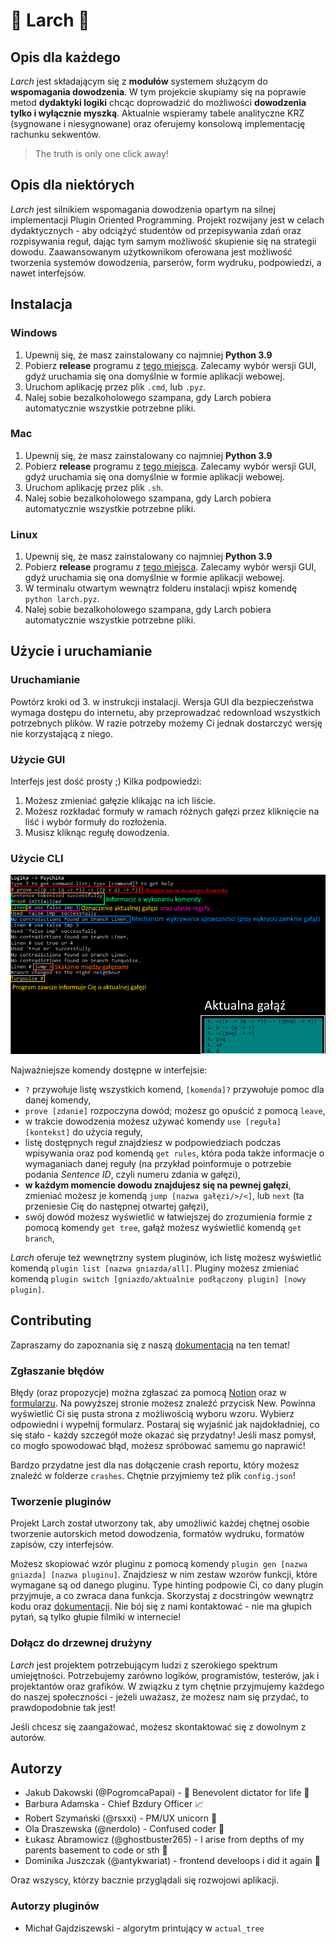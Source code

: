 # :leaves: Larch :leaves:

## Opis dla każdego

*Larch* jest składającym się z **modułów** systemem służącym do **wspomagania dowodzenia**. W tym projekcie skupiamy się na poprawie metod **dydaktyki logiki** chcąc doprowadzić do możliwości **dowodzenia tylko i wyłącznie myszką**. Aktualnie wspieramy tabele analityczne KRZ (sygnowane i niesygnowane) oraz oferujemy konsolową implementację rachunku sekwentów.

> The truth is only one click away!

## Opis dla niektórych

*Larch* jest silnikiem wspomagania dowodzenia opartym na silnej implementacji Plugin Oriented Programming. Projekt rozwijany jest w celach dydaktycznych - aby odciążyć studentów od przepisywania zdań oraz rozpisywania reguł, dając tym samym możliwość skupienie się na strategii dowodu. Zaawansowanym użytkownikom oferowana jest możliwość tworzenia systemów dowodzenia, parserów, form wydruku, podpowiedzi, a nawet interfejsów.

## Instalacja

### Windows

1. Upewnij się, że masz zainstalowany co najmniej **Python 3.9**
2. Pobierz **release** programu z [tego miejsca](https://github.com/PogromcaPapai/Larch/releases). Zalecamy wybór wersji GUI, gdyż uruchamia się ona domyślnie w formie aplikacji webowej.
3. Uruchom aplikację przez plik `.cmd`, lub `.pyz`.
4. Nalej sobie bezalkoholowego szampana, gdy Larch pobiera automatycznie wszystkie potrzebne pliki.

### Mac

1. Upewnij się, że masz zainstalowany co najmniej **Python 3.9**
2. Pobierz **release** programu z [tego miejsca](https://github.com/PogromcaPapai/Larch/releases). Zalecamy wybór wersji GUI, gdyż uruchamia się ona domyślnie w formie aplikacji webowej.
3. Uruchom aplikację przez plik `.sh`.
4. Nalej sobie bezalkoholowego szampana, gdy Larch pobiera automatycznie wszystkie potrzebne pliki.

### Linux

1. Upewnij się, że masz zainstalowany co najmniej **Python 3.9**
2. Pobierz **release** programu z [tego miejsca](https://github.com/PogromcaPapai/Larch/releases). Zalecamy wybór wersji GUI, gdyż uruchamia się ona domyślnie w formie aplikacji webowej.
3. W terminalu otwartym wewnątrz folderu instalacji wpisz komendę `python larch.pyz`.
4. Nalej sobie bezalkoholowego szampana, gdy Larch pobiera automatycznie wszystkie potrzebne pliki.

## Użycie i uruchamianie

### Uruchamianie

Powtórz kroki od 3. w instrukcji instalacji. Wersja GUI dla bezpieczeństwa wymaga dostępu do internetu, aby przeprowadzać redownload wszystkich potrzebnych plików. W razie potrzeby możemy Ci jednak dostarczyć wersję nie korzystającą z niego.

### Użycie GUI

Interfejs jest dość prosty ;)
Kilka podpowiedzi:
1. Możesz zmieniać gałęzie klikając na ich liście.
2. Możesz rozkładać formuły w ramach różnych gałęzi przez kliknięcie na liść i wybór formuły do rozłożenia.
3. Musisz kliknąc regułę dowodzenia.

### Użycie CLI

![Zrzut ekranu z interfejsem](media/CLI_image.png)

Najważniejsze komendy dostępne w interfejsie:

- `?` przywołuje listę wszystkich komend, `[komenda]?` przywołuje pomoc dla danej komendy,
- `prove [zdanie]` rozpoczyna dowód; możesz go opuścić z pomocą `leave`,
- w trakcie dowodzenia możesz używać komendy `use [reguła] [kontekst]` do użycia reguły,
- listę dostępnych reguł znajdziesz w podpowiedziach podczas wpisywania oraz pod komendą `get rules`, która poda także informacje o wymaganiach danej reguły (na przykład poinformuje o potrzebie podania *Sentence ID*, czyli numeru zdania w gałęzi),
- **w każdym momencie dowodu znajdujesz się na pewnej gałęzi**, zmieniać możesz je komendą `jump [nazwa gałęzi/>/<]`, lub `next` (ta przeniesie Cię do następnej otwartej gałęzi),
- swój dowód możesz wyświetlić w łatwiejszej do zrozumienia formie z pomocą komendy `get tree`, gałąź możesz wyświetlić komendą `get branch`,

*Larch* oferuje też wewnętrzny system pluginów, ich listę możesz wyświetlić komendą `plugin list [nazwa gniazda/all]`. Pluginy możesz zmieniać komendą `plugin switch [gniazdo/aktualnie podłączony plugin] [nowy plugin]`.

## Contributing

Zapraszamy do zapoznania się z naszą [dokumentacją](https://www.notion.so/szymanski/Contributing-fca3bb2330794dc682732a08752a1fb8#f3fb30b566cf4ecb9a1173b578229736) na ten temat!

### Zgłaszanie błędów

Błędy (oraz propozycje) można zgłaszać za pomocą [Notion](https://www.notion.so/szymanski/4a180f6826464e9dac60dd9c18c5ac0b?v=56fec8f735024f94ab421aa97cab3dc8) oraz w [formularzu](https://www.notion.so/szymanski/Larch-971b20f6b2a4442bacc7b4b153c808d9#16b52f988d1941eda325ed6a70023045). Na powyższej stronie możesz znaleźć przycisk New. Powinna wyświetlić Ci się pusta strona z możliwością wyboru wzoru. Wybierz odpowiedni i wypełnij formularz. Postaraj się wyjaśnić jak najdokładniej, co się stało - każdy szczegół może okazać się przydatny! Jeśli masz pomysł, co mogło spowodować błąd, możesz spróbować samemu go naprawić!

Bardzo przydatne jest dla nas dołączenie crash reportu, który możesz znaleźć w folderze `crashes`. Chętnie przyjmiemy też plik `config.json`!

### Tworzenie pluginów

Projekt Larch został utworzony tak, aby umożliwić każdej chętnej osobie tworzenie autorskich metod dowodzenia, formatów wydruku, formatów zapisów, czy interfejsów. 

Możesz skopiować wzór pluginu z pomocą komendy `plugin gen [nazwa gniazda] [nazwa pluginu]`. Znajdziesz w nim zestaw wzorów funkcji, które wymagane są od danego pluginu. Type hinting podpowie Ci, co dany plugin przyjmuje, a co zwraca dana funkcja. Skorzystaj z docstringów wewnątrz kodu oraz [dokumentacji](https://www.notion.so/szymanski/c162be5ad2a042da816a04bb1d704bf8?v=9725078b87e940ab93a5c9950b455d4d). Nie bój się z nami kontaktować - nie ma głupich pytań, są tylko głupie filmiki w internecie!

### Dołącz do drzewnej drużyny

*Larch* jest projektem potrzebującym ludzi z szerokiego spektrum umiejętności. Potrzebujemy zarówno logików, programistów, testerów, jak i projektantów oraz grafików. W związku z tym chętnie przyjmujemy każdego do naszej społeczności - jeżeli uważasz, że możesz nam się przydać, to prawdopodobnie tak jest!

Jeśli chcesz się zaangażować, możesz skontaktować się z dowolnym z autorów.

## Autorzy

- Jakub Dakowski (@PogromcaPapai) - :crown: Benevolent dictator for life :crown:
- Barbura Adamska - Chief Bzdury Officer :chart_with_upwards_trend:
- Robert Szymański (@rsxxi) - PM/UX unicorn :unicorn:
- Ola Draszewska (@nerdolo) - Confused coder :space_invader:
- Łukasz Abramowicz (@ghostbuster265) - I arise from depths of my parents basement to code or sth :octopus:
- Dominika Juszczak (@antykwariat) - frontend develoops i did it again :lizard:

Oraz wszyscy, którzy bacznie przyglądali się rozwojowi aplikacji.

### Autorzy pluginów

- Michał Gajdziszewski - algorytm printujący w `actual_tree`
